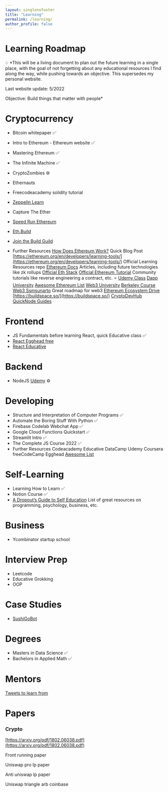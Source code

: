 ```yaml
---
layout: singlenofooter
title: "Learning"
permalink: /learning/
author_profile: false
---
```


# Learning Roadmap

<aside>
💡 *This will be a living document to plan out the future learning in a single place, with the goal of not forgetting about any educational resources I find along the way, while pushing towards an objective. This supersedes my personal website.

Last website update: 5/2022

Objective: Build things that matter with people\*

</aside>

# Cryptocurrency

- Bitcoin whitepaper ✅
- Intro to Ethereum - Ethereum website ✅
- Mastering Ethereum ✅
- The Infinite Machine ✅
- CryptoZombies ⚙️
- Ethernauts
- Freecodeacademy solidity tutorial
- [Zeppelin Learn](https://docs.openzeppelin.com/learn/)
- Capture The Ether
- [Speed Run Ethereum](https://speedrunethereum.com/)
- [Eth.Build](https://eth.build/)
- [Join the Build Guild](https://buidlguidl.com/)

- Further Resources
  [How Does Ethereum Work?](https://www.preethikasireddy.com/post/how-does-ethereum-work-anyway) Quick Blog Post
  [https://ethereum.org/en/developers/learning-tools/](https://ethereum.org/en/developers/learning-tools/) Official Learning Resources repo
  [Ethereum Docs](https://ethereum.org/en/developers/docs/scaling/plasma/) Articles, including future technologies like zk rollups
  [Official Eth Stack](https://ethereum.org/en/developers/local-environment/)
  [Official Ethereum Tutorial](https://ethereum.org/en/developers/tutorials/) Community tutorials like reverse engineering a contract, etc. ⭐️
  [Udemy Class](https://www.udemy.com/course/blockchain-developer/)
  [Dapp University](https://www.dappuniversity.com/free-download)
  [Awesome Ethereum List](https://github.com/ttumiel/Awesome-Ethereum)
  [Web3 University](https://www.web3.university/)
  [Berkeley Course](https://berkeley-defi.github.io/f21)
  [Web3 Ssmsunarto](https://web3.smsunarto.com/) Great roadmap for web3
  [Ethereum Ecosystem Drive](https://docs.google.com/document/d/1VaMg0h04LWigDWg1Eh5dqHXYPzvYNiVvOuUShTuCrXU/edit)
  [https://buildspace.so/](https://buildspace.so/)
  [CryptoDevHub](https://cryptodevhub.io/)
  [QuickNode Guides](https://www.quicknode.com/guides)

# Frontend

- JS Fundamentals before learning React, quick Educative class ✅
- [React Egghead free](https://egghead.io/courses/the-beginner-s-guide-to-react)
- [React Educative](https://www.educative.io/courses/reintroducing-react-v16-beyond)

# Backend

- NodeJS [Udemy](https://www.udemy.com/course/nodejs-the-complete-guide/) ⚙️

# Developing

- Structure and Interpretation of Computer Programs ✅
- Automate the Boring Stuff With Python ✅
- Firebase Codelab Webchat App ✅
- Google Cloud Functions Quickstart ✅
- Streamlit Intro ✅
- The Complete JS Course 2022 ✅
- Further Resources
  Codeacademy
  Educative
  DataCamp
  Udemy
  Coursera
  freeCodeCamp
  Egghead
  [Awesome List](https://github.com/sindresorhus/awesome)

# Self-Learning

- Learning How to Learn ✅
- Notion Course ✅
- [A Dropout’s Guide to Self Education](https://mindvoyage.substack.com/p/a-dropouts-guide-to-self-education?s=r) List of great resources on programming, psychology, business, etc.

# Business

- Ycombinator startup school

# Interview Prep

- Leetcode
- Educative Grokking
- OOP

# Case Studies

- [SushiGoBot](https://github.com/asweigart/sushigoroundbot)

# Degrees

- Masters in Data Science ✅
- Bachelors in Applied Math ✅

# Mentors

[Tweets to learn from ](https://www.notion.so/Tweets-to-learn-from-cb0f5ea0090741118d979f4419c93cc1)

# Papers

### Crypto

[https://arxiv.org/pdf/1802.06038.pdf](https://arxiv.org/pdf/1802.06038.pdf)

Front running paper

Uniswap pro lp paper

Anti uniswap lp paper

Uniswap triangle arb coinbase
